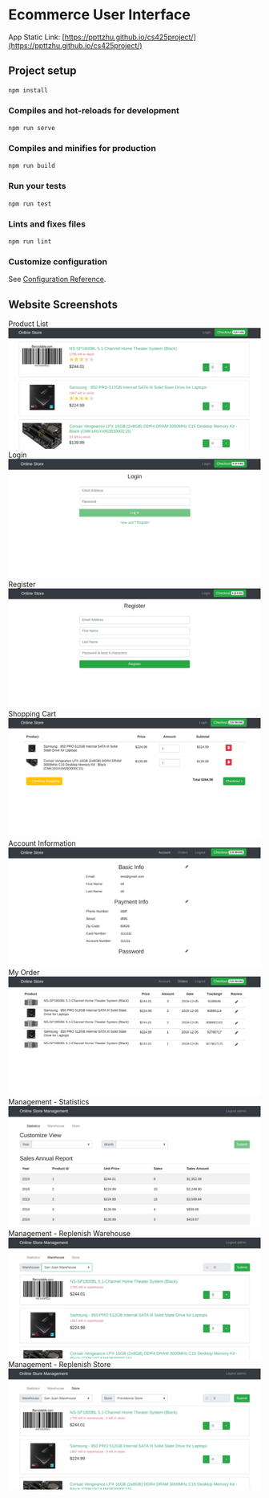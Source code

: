 # Ecommerce User Interface
App Static Link: [https://ppttzhu.github.io/cs425project/](https://ppttzhu.github.io/cs425project/)

## Project setup
```
npm install
```

### Compiles and hot-reloads for development
```
npm run serve
```

### Compiles and minifies for production
```
npm run build
```

### Run your tests
```
npm run test
```

### Lints and fixes files
```
npm run lint
```

### Customize configuration
See [Configuration Reference](https://cli.vuejs.org/config/).

## Website Screenshots
Product List
![AccountInformation](https://github.com/ppttzhu/cs425project/blob/master/UI/screenshots/ProductList.png?raw=true)
Login
![Login](https://github.com/ppttzhu/cs425project/blob/master/UI/screenshots/Login.png?raw=true)
Register
![Register](https://github.com/ppttzhu/cs425project/blob/master/UI/screenshots/Register.png?raw=true)
Shopping Cart
![ShoppingCart](https://github.com/ppttzhu/cs425project/blob/master/UI/screenshots/ShoppingCart.png?raw=true)
Account Information
![AccountInformation](https://github.com/ppttzhu/cs425project/blob/master/UI/screenshots/AccountInformation.png?raw=true)
My Order
![MyOrder](https://github.com/ppttzhu/cs425project/blob/master/UI/screenshots/MyOrder.png?raw=true)
Management - Statistics
![Statistics](https://github.com/ppttzhu/cs425project/blob/master/UI/screenshots/Statistics.png?raw=true)
Management - Replenish Warehouse
![Warehouse](https://github.com/ppttzhu/cs425project/blob/master/UI/screenshots/Warehouse.png?raw=true)
Management - Replenish Store
![Store](https://github.com/ppttzhu/cs425project/blob/master/UI/screenshots/Store.png?raw=true)
